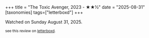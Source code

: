 +++
title = "The Toxic Avenger, 2023 - ★★½"
date = "2025-08-31"
[taxonomies]
tags=["letterboxd"]
+++

Watched on Sunday August 31, 2025.

<small>see this review on <a href="https://letterboxd.com/nonmodernist/film/the-toxic-avenger-2023/">letterboxd</a>.</small>